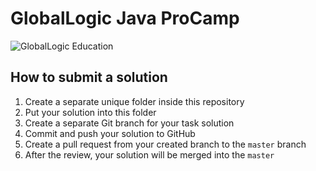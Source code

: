 # GlobalLogic Java ProCamp 
![GlobalLogic Education](assets/gl-education.png)

## How to submit a solution
1. Create a separate unique folder inside this repository
2. Put your solution into this folder
3. Create a separate Git branch for your task solution
4. Commit and push your solution to GitHub
5. Create a pull request from your created branch to the `master` branch
6. After the review, your solution will be merged into the `master`
